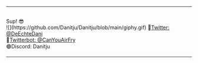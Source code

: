   <hr> <br>
 Sup! 😎<br>
![](https://github.com/Danitju/Danitju/blob/main/giphy.gif)
🔵<a href="https://twitter.com/DeEchteDani" target="_blank">Twitter: @DeEchteDani</a><br>
🤖<a href="https://twitter.com/CanYouAirfry" target="_blank">Twitterbot: @CanYouAirFry</a><br>
🟣Discord: Danitju<br>

<hr>
